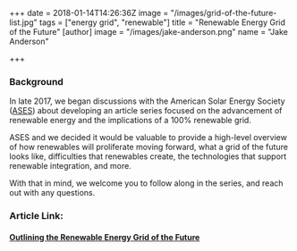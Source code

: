 +++
date = 2018-01-14T14:26:36Z
image = "/images/grid-of-the-future-list.jpg"
tags = ["energy grid", "renewable"]
title = "Renewable Energy Grid of the Future"
[author]
image = "/images/jake-anderson.png"
name = "Jake Anderson"

+++
### Background

In late 2017, we began discussions with the American Solar Energy Society ([ASES](https://www.ases.org/)) about developing an article series focused on the advancement of renewable energy and the implications of a 100% renewable grid.

ASES and we decided it would be valuable to provide a high-level overview of how renewables will proliferate moving forward, what a grid of the future looks like, difficulties that renewables create, the technologies that support renewable integration, and more. 

With that in mind, we welcome you to follow along in the series, and reach out with any questions.

### Article Link:

#### [Outlining the Renewable Energy Grid of the Future](https://www.ases.org/outlining-the-renewable-energy-grid-of-the-future/)